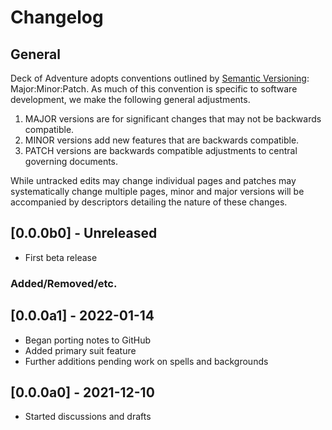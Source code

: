 # Changelog

## General

Deck of Adventure adopts conventions outlined by [Semantic Versioning](https://semver.org/): Major:Minor:Patch. As much of this convention is specific to software development, we make the following general adjustments.

1. MAJOR versions are for significant changes that may not be backwards compatible.
2. MINOR versions add new features that are backwards compatible.
3. PATCH versions are backwards compatible adjustments to central governing documents.

While untracked edits may change individual pages and patches may systematically change multiple pages, minor and major versions will be accompanied by descriptors detailing the nature of these changes.


## [0.0.0b0] - Unreleased
+ First beta release
### Added/Removed/etc.

## [0.0.0a1] - 2022-01-14
+ Began porting notes to GitHub
+ Added primary suit feature
+ Further additions pending work on spells and backgrounds

## [0.0.0a0] - 2021-12-10
+ Started discussions and drafts
